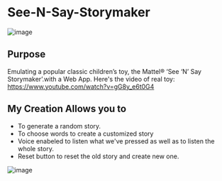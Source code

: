 ﻿# See-N-Say-Storymaker
 ![image](https://user-images.githubusercontent.com/65732044/166124539-5135243e-b925-4185-96fc-35ae8a28b047.png)

## Purpose
Emulating a popular classic children’s toy, the Mattel® ‘See ‘N’ Say Storymaker’.with a Web App.
Here's the video of real toy: https://www.youtube.com/watch?v=gG8y_e6t0G4

## My Creation Allows you to
  * To generate a random story.
  * To choose words to create a customized story
  * Voice enabeled to listen what we've pressed as well as to listen the whole story.
  * Reset button to reset the old story and create new one. 
  
  ![image](https://user-images.githubusercontent.com/65732044/166124554-1d110623-53f2-49f9-8f23-6fb77d7f422d.png)

  

